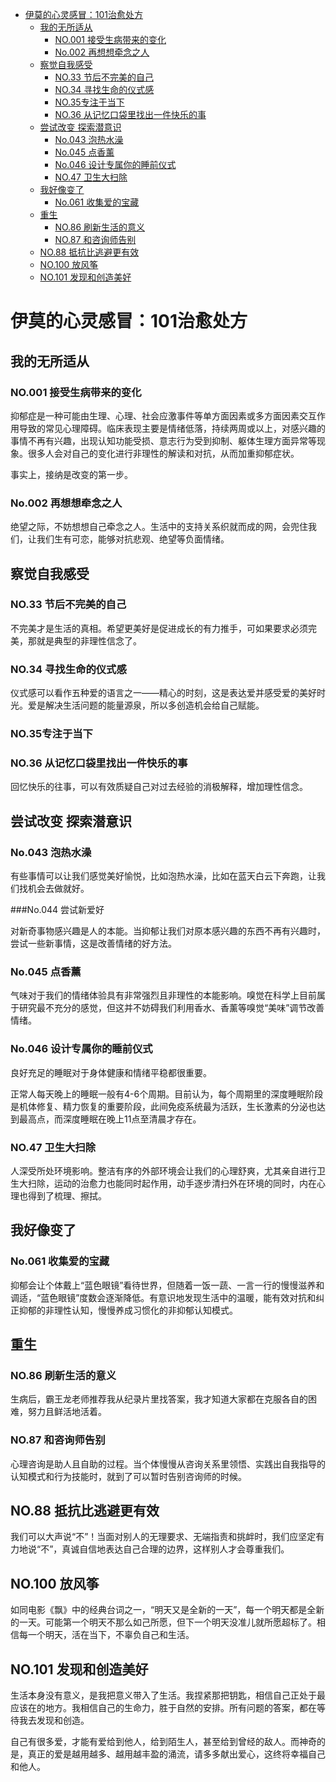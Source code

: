 - [伊莫的心灵感冒：101治愈处方](#伊莫的心灵感冒101治愈处方)
  - [我的无所适从](#我的无所适从)
    - [NO.001 接受生病带来的变化](#no001-接受生病带来的变化)
    - [No.002 再想想牵念之人](#no002-再想想牵念之人)
  - [察觉自我感受](#察觉自我感受)
    - [NO.33 节后不完美的自己](#no33-节后不完美的自己)
    - [NO.34 寻找生命的仪式感](#no34-寻找生命的仪式感)
    - [NO.35专注于当下](#no35专注于当下)
    - [NO.36 从记忆口袋里找出一件快乐的事](#no36-从记忆口袋里找出一件快乐的事)
  - [尝试改变 探索潜意识](#尝试改变-探索潜意识)
    - [No.043 泡热水澡](#no043-泡热水澡)
    - [No.045 点香薰](#no045-点香薰)
    - [No.046 设计专属你的睡前仪式](#no046-设计专属你的睡前仪式)
    - [NO.47 卫生大扫除](#no47-卫生大扫除)
  - [我好像变了](#我好像变了)
    - [No.061 收集爱的宝藏](#no061-收集爱的宝藏)
  - [重生](#重生)
    - [NO.86 刷新生活的意义](#no86-刷新生活的意义)
    - [NO.87 和咨询师告别](#no87-和咨询师告别)
  - [NO.88 抵抗比逃避更有效](#no88-抵抗比逃避更有效)
  - [NO.100 放风筝](#no100-放风筝)
  - [NO.101 发现和创造美好](#no101-发现和创造美好)

# 伊莫的心灵感冒：101治愈处方

## 我的无所适从

### NO.001 接受生病带来的变化

抑郁症是一种可能由生理、心理、社会应激事件等单方面因素或多方面因素交互作用导致的常见心理障碍。临床表现主要是情绪低落，持续两周或以上，对感兴趣的事情不再有兴趣，出现认知功能受损、意志行为受到抑制、躯体生理方面异常等现象。很多人会对自己的变化进行非理性的解读和对抗，从而加重抑郁症状。

事实上，接纳是改变的第一步。

### No.002 再想想牵念之人

绝望之际，不妨想想自己牵念之人。生活中的支持关系织就而成的网，会兜住我们，让我们生有可恋，能够对抗悲观、绝望等负面情绪。

## 察觉自我感受

### NO.33 节后不完美的自己

不完美才是生活的真相。希望更美好是促进成长的有力推手，可如果要求必须完美，那就是典型的非理性信念了。

### NO.34 寻找生命的仪式感

仪式感可以看作五种爱的语言之一——精心的时刻，这是表达爱并感受爱的美好时光。爱是解决生活问题的能量源泉，所以多创造机会给自己赋能。

### NO.35专注于当下

### NO.36 从记忆口袋里找出一件快乐的事
回忆快乐的往事，可以有效质疑自己对过去经验的消极解释，增加理性信念。

## 尝试改变 探索潜意识

### No.043 泡热水澡

有些事情可以让我们感觉美好愉悦，比如泡热水澡，比如在蓝天白云下奔跑，让我们找机会去做就好。

###No.044 尝试新爱好

对新奇事物感兴趣是人的本能。当抑郁让我们对原本感兴趣的东西不再有兴趣时，尝试一些新事情，这是改善情绪的好方法。 

### No.045 点香薰

气味对于我们的情绪体验具有非常强烈且非理性的本能影响。嗅觉在科学上目前属于研究最不充分的感觉，但这并不妨碍我们利用香水、香薰等嗅觉“美味”调节改善情绪。

### No.046 设计专属你的睡前仪式

良好充足的睡眠对于身体健康和情绪平稳都很重要。

正常人每天晚上的睡眠一般有4-6个周期。目前认为，每个周期里的深度睡眠阶段是机体修复、精力恢复的重要阶段，此间免疫系统最为活跃，生长激素的分泌也达到最高点，而深度睡眠在晚上11点至清晨才存在。

### NO.47 卫生大扫除

人深受所处环境影响。整洁有序的外部环境会让我们的心理舒爽，尤其亲自进行卫生大扫除，运动的治愈力也能同时起作用，动手逐步清扫外在环境的同时，内在心理也得到了梳理、擦拭。

## 我好像变了

### No.061 收集爱的宝藏

抑郁会让个体戴上“蓝色眼镜”看待世界，但随着一饭一蔬、一言一行的慢慢滋养和调适，“蓝色眼镜”度数会逐渐降低。有意识地发现生活中的温暖，能有效对抗和纠正抑郁的非理性认知，慢慢养成习惯化的非抑郁认知模式。



## 重生

### NO.86 刷新生活的意义
生病后，霸王龙老师推荐我从纪录片里找答案，我才知道大家都在克服各自的困难，努力且鲜活地活着。



### NO.87 和咨询师告别

心理咨询是助人且自助的过程。当个体慢慢从咨询关系里领悟、实践出自我指导的认知模式和行为技能时，就到了可以暂时告别咨询师的时候。

## NO.88 抵抗比逃避更有效

我们可以大声说“不”！当面对别人的无理要求、无端指责和挑衅时，我们应坚定有力地说“不”，真诚自信地表达自己合理的边界，这样别人才会尊重我们。
## NO.100 放风筝

如同电影《飘》中的经典台词之一，“明天又是全新的一天”，每一个明天都是全新的一天。可能第一个明天不那么如己所愿，但下一个明天没准儿就所愿超标了。相信每一个明天，活在当下，不辜负自己和生活。


## NO.101 发现和创造美好

生活本身没有意义，是我把意义带入了生活。我捏紧那把钥匙，相信自己正处于最应该在的地方。我相信自己的生命力，胜于自然的安排。所有问题的答案，都在等待我去发现和创造。

自己有很多爱，才能有爱给到他人，给到陌生人，甚至给到曾经的敌人。而神奇的是，真正的爱是越用越多、越用越丰盈的涌流，请多多献出爱心，这终将幸福自己和他人。

